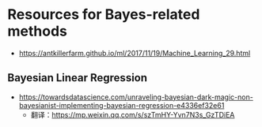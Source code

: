 # Resources for Bayes-related methods

+ https://antkillerfarm.github.io/ml/2017/11/19/Machine_Learning_29.html

## Bayesian Linear Regression

+ https://towardsdatascience.com/unraveling-bayesian-dark-magic-non-bayesianist-implementing-bayesian-regression-e4336ef32e61
  + 翻译：https://mp.weixin.qq.com/s/szTmHY-Yvn7N3s_GzTDiEA
